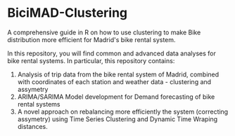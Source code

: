 # BiciMAD-Clustering
A comprehensive guide in R on how to use clustering to make Bike distribution more efficient for Madrid's bike rental system.

In this repository, you will find common and advanced data analyses for bike rental systems. In particular, this repository contains:
  1. Analysis of trip data from the bike rental system of Madrid, combined with coordinates of each station and weather data - clustering and assymetry
  2. ARIMA/SARIMA Model development for Demand forecasting of bike rental systems
  3. A novel approach on rebalancing more efficiently the system (correcting assymetry) using Time Series Clustering and Dynamic Time Wraping distances.
